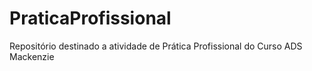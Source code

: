 # PraticaProfissional
Repositório destinado a atividade de Prática Profissional do Curso ADS Mackenzie
